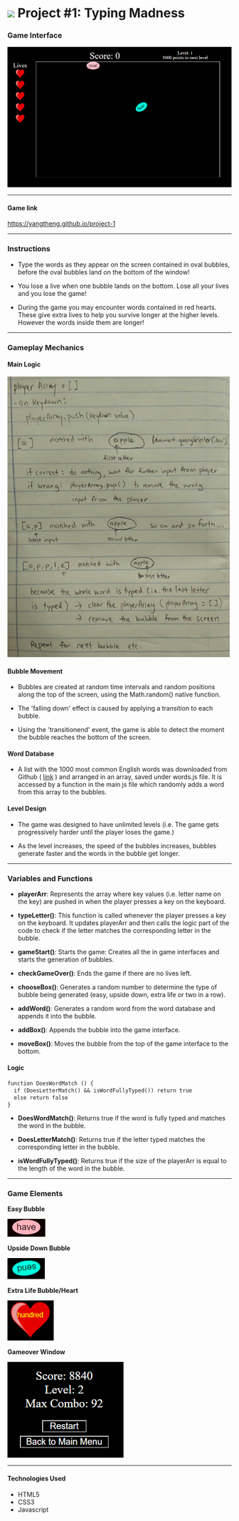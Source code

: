 <!-- # Project 1 - Typing Madness -->
<!---
Read Me Contents
-->

# ![](https://ga-dash.s3.amazonaws.com/production/assets/logo-9f88ae6c9c3871690e33280fcf557f33.png) Project #1: Typing Madness


### Game Interface

<img src="assets/images/ss_playarea.PNG">



---
#### Game link

https://yangtheng.github.io/project-1

---

### Instructions

* Type the words as they appear on the screen contained in oval bubbles, before the oval bubbles land on the bottom of the window!

* You lose a live when one bubble lands on the bottom. Lose all your lives and you lose the game!

* During the game you may encounter words contained in red hearts. These give extra lives to help you survive longer at the higher levels. However the words inside them are longer!


---

### Gameplay Mechanics

#### Main Logic

<img src="assets/images/ss_logic.png" width="500px">

#### Bubble Movement

* Bubbles are created at random time intervals and random positions along the top of the screen, using the Math.random() native function.

* The 'falling down' effect is caused by applying a transition to each bubble.

* Using the 'transitionend' event, the game is able to detect the moment the bubble reaches the bottom of the screen.

#### Word Database

* A list with the 1000 most common English words was downloaded from Github ( [link](https://gist.github.com/deekayen/4148741) ) and arranged in an array, saved under words.js file. It is accessed by a function in the main js file which randomly adds a word from this array to the bubbles.

#### Level Design

* The game was designed to have unlimited levels (i.e. The game gets progressively harder until the player loses the game.)

* As the level increases, the speed of the bubbles increases, bubbles generate faster and the words in the bubble get longer.

---

### Variables and Functions

* **playerArr**: Represents the array where key values (i.e. letter name on the key) are pushed in when the player presses a key on the keyboard.

* **typeLetter()**: This function is called whenever the player presses a key on the keyboard. It updates playerArr and then calls the logic part of the code to check if the letter matches the corresponding letter in the bubble.

* **gameStart()**: Starts the game: Creates all the in game interfaces and starts the generation of bubbles.

* **checkGameOver()**: Ends the game if there are no lives left.

* **chooseBox()**: Generates a random number to determine the type of bubble being generated (easy, upside down, extra life or two in a row).

* **addWord()**: Generates a random word from the word database and appends it into the bubble.

* **addBox()**: Appends the bubble into the game interface.

* **moveBox()**: Moves the bubble from the top of the game interface to the bottom.

#### Logic

```
function DoesWordMatch () {
  if (DoesLetterMatch() && isWordFullyTyped()) return true
  else return false
}
```

* **DoesWordMatch()**: Returns true if the word is fully typed and matches the word in the bubble.  

* **DoesLetterMatch()**: Returns true if the letter typed matches the corresponding letter in the bubble.

* **isWordFullyTyped()**: Returns true if the size of the playerArr is equal to the length of the word in the bubble.


---

### Game Elements

**Easy Bubble**

<img src="assets/images/ss_normalbox.png">

**Upside Down Bubble**

<img src="assets/images/ss_upsidedownbox.png">

**Extra Life Bubble/Heart**

<img src="assets/images/ss_extralifebox.png">

**Gameover Window**

<img src="assets/images/ss_gameoverwindow.png">

---

#### Technologies Used

* HTML5
* CSS3
* Javascript
